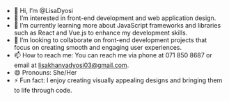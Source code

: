 - 👋 Hi, I’m @LisaDyosi
- 👀 I’m interested in front-end development and web application design.
- 🌱 I’m currently learning more about JavaScript frameworks and libraries such as React and Vue.js to enhance my development skills.
- 💞️ I’m looking to collaborate on front-end development projects that focus on creating smooth and engaging user experiences.
- 📫 How to reach me: You can reach me via phone at 071 850 8687 or email at lisakhanyadyosi03@gmail.com.
- 😄 Pronouns: She/Her
- ⚡ Fun fact: I enjoy creating visually appealing designs and bringing them to life through code.

<!---
LisaDyosi/LisaDyosi is a ✨ special ✨ repository because its `README.md` (this file) appears on your GitHub profile.
You can click the Preview link to take a look at your changes.
--->
